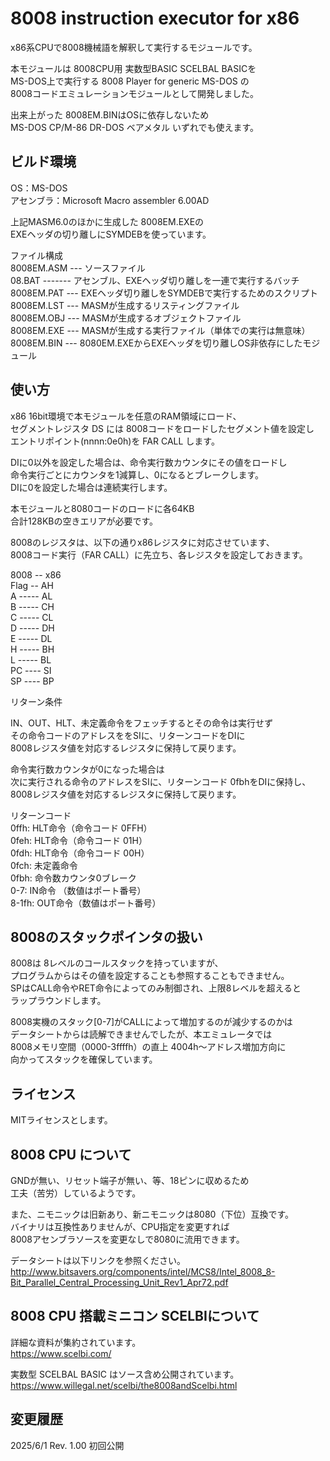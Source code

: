 # 8008 instruction executor for x86

x86系CPUで8008機械語を解釈して実行するモジュールです。  

本モジュールは 8008CPU用 実数型BASIC SCELBAL BASICを  
MS-DOS上で実行する 8008 Player for generic MS-DOS の  
8008コードエミュレーションモジュールとして開発しました。  

出来上がった 8008EM.BINはOSに依存しないため  
MS-DOS CP/M-86 DR-DOS ベアメタル いずれでも使えます。  

## ビルド環境

OS：MS-DOS  
アセンブラ：Microsoft Macro assembler 6.00AD  

上記MASM6.0のほかに生成した 8008EM.EXEの  
EXEヘッダの切り離しにSYMDEBを使っています。  

ファイル構成  
8008EM.ASM --- ソースファイル  
08.BAT ------- アセンブル、EXEヘッダ切り離しを一連で実行するバッチ  
8008EM.PAT --- EXEヘッダ切り離しをSYMDEBで実行するためのスクリプト  
8008EM.LST --- MASMが生成するリスティングファイル  
8008EM.OBJ --- MASMが生成するオブジェクトファイル  
8008EM.EXE --- MASMが生成する実行ファイル（単体での実行は無意味）  
8008EM.BIN --- 8080EM.EXEからEXEヘッダを切り離しOS非依存にしたモジュール  

## 使い方

x86 16bit環境で本モジュールを任意のRAM領域にロード、  
セグメントレジスタ DS には 8008コードをロードしたセグメント値を設定し  
エントリポイント(nnnn:0e0h)を FAR CALL します。  

DIに0以外を設定した場合は、命令実行数カウンタにその値をロードし  
命令実行ごとにカウンタを1減算し、0になるとブレークします。  
DIに0を設定した場合は連続実行します。  

本モジュールと8080コードのロードに各64KB  
合計128KBの空きエリアが必要です。  

8008のレジスタは、以下の通りx86レジスタに対応させています、  
8008コード実行（FAR CALL）に先立ち、各レジスタを設定しておきます。  

8008 -- x86  
Flag -- AH  
A ----- AL  
B ----- CH  
C ----- CL  
D ----- DH  
E ----- DL  
H ----- BH  
L ----- BL  
PC ---- SI  
SP ---- BP  

リターン条件  

IN、OUT、HLT、未定義命令をフェッチするとその命令は実行せず  
その命令コードのアドレスををSIに、リターンコードをDIに  
8008レジスタ値を対応するレジスタに保持して戻ります。  

命令実行数カウンタが0になった場合は  
次に実行される命令のアドレスをSIに、リターンコード 0fbhをDIに保持し、  
8008レジスタ値を対応するレジスタに保持して戻ります。  

リターンコード  
 0ffh:  HLT命令（命令コード 0FFH）  
 0feh:  HLT命令（命令コード 01H）  
 0fdh:  HLT命令（命令コード 00H）  
 0fch:  未定義命令  
 0fbh:  命令数カウンタ0ブレーク  
 0-7:   IN命令 （数値はポート番号）  
 8-1fh: OUT命令（数値はポート番号）  

## 8008のスタックポインタの扱い

8008は 8レベルのコールスタックを持っていますが、  
プログラムからはその値を設定することも参照することもできません。  
SPはCALL命令やRET命令によってのみ制御され、上限8レベルを超えると  
ラップラウンドします。  

8008実機のスタック[0-7]がCALLによって増加するのが減少するのかは  
データシートからは読解できませんでしたが、本エミュレータでは  
8008メモリ空間（0000-3ffffh）の直上 4004h～アドレス増加方向に  
向かってスタックを確保しています。  

## ライセンス

MITライセンスとします。

## 8008 CPU について

GNDが無い、リセット端子が無い、等、18ピンに収めるため  
工夫（苦労）しているようです。  

また、ニモニックは旧新あり、新ニモニックは8080（下位）互換です。  
バイナリは互換性ありませんが、CPU指定を変更すれば  
8008アセンブラソースを変更なしで8080に流用できます。  

データシートは以下リンクを参照ください。  
http://www.bitsavers.org/components/intel/MCS8/Intel_8008_8-Bit_Parallel_Central_Processing_Unit_Rev1_Apr72.pdf

## 8008 CPU 搭載ミニコン SCELBIについて

詳細な資料が集約されています。  
https://www.scelbi.com/

実数型 SCELBAL BASIC はソース含め公開されています。  
https://www.willegal.net/scelbi/the8008andScelbi.html

## 変更履歴
2025/6/1 Rev. 1.00	初回公開

